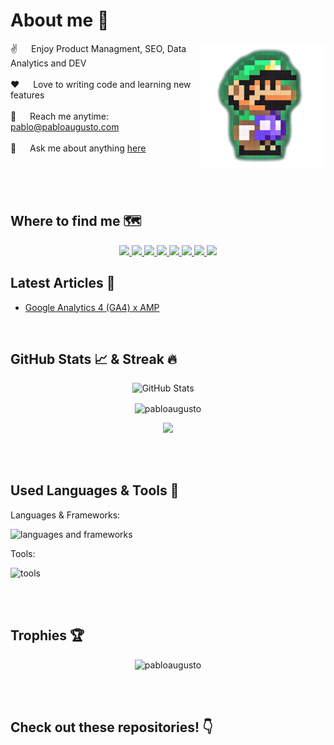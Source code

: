  # About me 👋
 
<p>
 <img align="right" width="200" src="/.assets/luigi.png" alt="Coding gif" />
  
 ✌️ &emsp; Enjoy Product Managment, SEO, Data Analytics and DEV <br/><br/>
 ❤️ &emsp; Love to writing code and learning new features<br/><br/>
 📧 &emsp; Reach me anytime: pablo@pabloaugusto.com<br/><br/>
 💬 &emsp; Ask me about anything [here](https://github.com/pabloaugusto/pabloaugusto/issues)

</p>

<br/>
<br/>
<br/>


<!--
<p align="left">
  <img src="https://img.shields.io/github/followers/pabloaugusto?color=1f222e&label=Followers&style=social" alt="EmadBeltaje" /> &nbsp;
  <img src="https://komarev.com/ghpvc/?username=pabloaugusto&label=Profile%20views&color=0e75b6&style=flat" alt="emadbeltaje" />
</p>
-->

## Where to find me 🗺️
<p align="center">
  
  <a href="https://linkedin.com/in/pabloaugusto.com" target="_blank">
    <img src="https://img.shields.io/badge/Linkedin-blue?style=for-the-badge&logo=linkedin&logoColor=white" />
  </a> 
   <a href="https://pabloaugusto.com">
     <img src="https://img.shields.io/badge/Website-2B4783?style=for-the-badge&logo=google-chrome&logoColor=white">
   </a>
  <a href="mailto:pablo@pabloaugusto.com" target="_blank">
    <img src="https://img.shields.io/badge/Email-D14836?style=for-the-badge&logo=gmail&logoColor=white" />
  </a>
  <a href="https://wa.me/+5521995499562" target="_blank">
    <img src="https://img.shields.io/badge/WhatsApp-25D366?style=for-the-badge&logo=whatsapp&logoColor=white" />
  </a>
   <a href="https://facebook.com/pabloaugusto" target="_blank">
    <img src="https://img.shields.io/badge/Facebook-1877F2?style=for-the-badge&logo=facebook&logoColor=white" />
  </a>
  <a href="https://t.me/pabloaugusto" target="_blank">
    <img src="https://img.shields.io/badge/Telegram-2CA5E0?style=for-the-badge&logo=telegram&logoColor=white" />
  </a>
  <a href="https://discord.com/users/pabloaugusto" target="_blank">
    <img src="https://img.shields.io/badge/Discord-7289DA?style=for-the-badge&logo=discord&logoColor=white" />
  </a>
  <a href="https://stackoverflow.com/users/11783640/pablo-augusto">
    <img src="https://img.shields.io/badge/-Stack_Overflow-F58025?style=for-the-badge&logo=stackoverflow&logoColor=white">
  </a>
</p>



## Latest Articles 📝

<!-- BLOG-POST-LIST:START -->
- [Google Analytics 4 &lpar;GA4&rpar; x AMP](https://pabloaugusto.com/google-analytics-4-ga4-amp/)
<!-- BLOG-POST-LIST:END -->

<br />

## GitHub Stats 📈 & Streak 🔥

<p align="center">
 <img height="160em" alt="GitHub Stats" src="https://github-readme-stats.vercel.app/api?username=pabloaugusto&theme=merko&show_icons=true" />
&nbsp;&nbsp;&nbsp;
  <!-- <img height="160em" alt="Most Used Languages" src="https://github-readme-stats.vercel.app/api/top-langs/?username=pabloaugusto&theme=merko&langs_count=8&layout=compact" /> -->
</p>

<p align="center">
  <picture>
    <source media="(prefers-color-scheme: dark)" srcset="https://github-readme-streak-stats.herokuapp.com/?user=pabloaugusto&theme=dark">
    <img align="center" src="https://github-readme-streak-stats.herokuapp.com/?user=pabloaugusto&" alt="pabloaugusto" />
  </picture>
</p>

<p align="center">
  <img src="https://komarev.com/ghpvc/?username=pabloaugusto&color=658447&style=for-the-badge">  
</p>

<br />
<br />

## Used Languages & Tools 🔧

Languages & Frameworks:

![languages and frameworks](https://skillicons.dev/icons?i=html,css,js,php,py,bash,powershell,md,ts)

Tools:

![tools](https://skillicons.dev/icons?i=vscode,figma,git,github,githubactions,docker,stackoverflow,vercel,devto,cloudflare,mysql,nginx,postman,linux,au,ai,ps,pr,discord,instagram,linkedin)

<br />
<br />

## Trophies 🏆

<p align="center">
  <picture>
    <source media="(prefers-color-scheme: dark)" srcset="https://github-profile-trophy.vercel.app/?username=pabloaugusto&theme=onedark&margin-h=15&margin-w=15&column=4">
    <img src="https://github-profile-trophy.vercel.app/?username=pabloaugusto&margin-w=15&margin-h=15&column=4" alt="pabloaugusto" />
  </picture>

</p>
<br />
<br />

## Check out these repositories! 👇

<!--
<h3>Things I code with 👨🏻‍💻:</h3>
<p align="left">
  <img alt="Dart" src="https://img.shields.io/badge/-Dart-0175C2?style=for-the-badge&logo=dart&logoColor=white" />
<img alt="Flutter" src="https://img.shields.io/badge/-Flutter-02569B?style=for-the-badge&logo=flutter&logoColor=white" />
<img alt="Java" src="https://img.shields.io/badge/java-%23ED8B00.svg?style=for-the-badge&logo=openjdk&logoColor=white" />
<img alt="Kotlin" src="https://img.shields.io/badge/-Kotlin-0095D5?style=for-the-badge&logo=kotlin&logoColor=white" />
<img alt="JavaScript" src="https://img.shields.io/badge/-JavaScript-F7DF1E?style=for-the-badge&logo=javascript&logoColor=black" />
<img alt="Node.js" src="https://img.shields.io/badge/-Node.js-43853D?style=for-the-badge&logo=node-dot-js&logoColor=white" />
<img alt="Express.js" src="https://img.shields.io/badge/Express.js-%23404d59.svg?style=for-the-badge" />
<img alt="Firebase" src="https://img.shields.io/badge/firebase-%23039BE5.svg?style=for-the-badge&logo=firebase" />
<img alt="Postman" src="https://img.shields.io/badge/Postman-FF6C37?style=for-the-badge&logo=postman&logoColor=white" />
<img alt="Git" src="https://img.shields.io/badge/Git-F05032?style=for-the-badge&logo=git&logoColor=white" />
<img alt="Xcode" src="https://img.shields.io/badge/Xcode-1575F9?style=for-the-badge&logo=xcode&logoColor=white" />
<img alt="VSCode" src="https://img.shields.io/badge/Visual_Studio_Code-007ACC?style=for-the-badge&logo=visual-studio-code&logoColor=white" />
<img alt="AndroidStudio" src="https://img.shields.io/badge/Android_Studio-3DDC84?style=for-the-badge&logo=android-studio&logoColor=white" />
<img alt="MongoDB" src="https://img.shields.io/badge/MongoDB-%234ea94b.svg?style=for-the-badge&logo=mongodb&logoColor=white" />
<img alt="MySQL" src="https://img.shields.io/badge/mysql-%2300f.svg?style=for-the-badge&logo=mysql&logoColor=white" />
<img alt="AdobeXD" src="https://img.shields.io/badge/Adobe_XD-FF26BE?style=for-the-badge&logo=adobe-xd&logoColor=white" />
<img alt="Figma" src="https://img.shields.io/badge/Figma-F24E1E?style=for-the-badge&logo=figma&logoColor=white" />
</p>
-->
